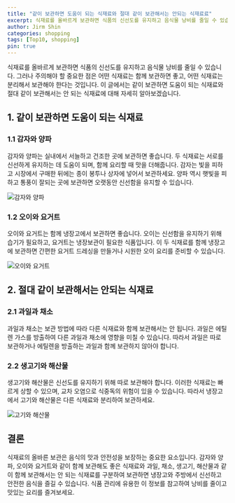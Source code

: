 ```yaml
---
title: "같이 보관하면 도움이 되는 식재료와 절대 같이 보관해서는 안되는 식재료료"
excerpt: 식재료를 올바르게 보관하면 식품의 신선도를 유지하고 음식물 낭비를 줄일 수 있습니다. 그러나 주의해야 할 중요한 점은 어떤 식재료는 함께 보관하면 좋고, 어떤 식재료는 분리해서 보관해야 한다는 것입니다.
author: Jirm Shin
categories: shopping
tags: [Top10, shopping]
pin: true
---
```


식재료를 올바르게 보관하면 식품의 신선도를 유지하고 음식물 낭비를 줄일 수 있습니다. 그러나 주의해야 할 중요한 점은 어떤 식재료는 함께 보관하면 좋고, 어떤 식재료는 분리해서 보관해야 한다는 것입니다. 이 글에서는 같이 보관하면 도움이 되는 식재료와 절대 같이 보관해서는 안 되는 식재료에 대해 자세히 알아보겠습니다.

## 1. 같이 보관하면 도움이 되는 식재료

### 1.1 감자와 양파

감자와 양파는 실내에서 서늘하고 건조한 곳에 보관하면 좋습니다. 두 식재료는 서로를 신선하게 유지하는 데 도움이 되며, 함께 요리할 때 맛을 더해줍니다. 감자는 빛을 피하고 시장에서 구매한 뒤에는 종이 봉투나 상자에 넣어서 보관하세요. 양파 역시 햇빛을 피하고 통풍이 잘되는 곳에 보관하면 오랫동안 신선함을 유지할 수 있습니다.

![감자와 양파](https://source.unsplash.com/1600x900/?potatoes,onions)

### 1.2 오이와 요거트

오이와 요거트는 함께 냉장고에서 보관하면 좋습니다. 오이는 신선함을 유지하기 위해 습기가 필요하고, 요거트는 냉장보관이 필요한 식품입니다. 이 두 식재료를 함께 냉장고에 보관하면 간편한 요거트 드레싱을 만들거나 시원한 오이 요리를 준비할 수 있습니다.

![오이와 요거트](https://source.unsplash.com/1600x900/?cucumber,yogurt)

## 2. 절대 같이 보관해서는 안되는 식재료

### 2.1 과일과 채소

과일과 채소는 보관 방법에 따라 다른 식재료와 함께 보관해서는 안 됩니다. 과일은 에틸렌 가스를 방출하여 다른 과일과 채소에 영향을 미칠 수 있습니다. 따라서 과일은 따로 보관하거나 에틸렌을 방출하는 과일과 함께 보관하지 않아야 합니다.

### 2.2 생고기와 해산물

생고기와 해산물은 신선도를 유지하기 위해 따로 보관해야 합니다. 이러한 식재료는 빠르게 상할 수 있으며, 교차 오염으로 식중독의 위험이 있을 수 있습니다. 따라서 냉장고에서 고기와 해산물은 다른 식재료와 분리하여 보관하세요.

![고기와 해산물](https://source.unsplash.com/1600x900/?meat,seafood)

## 결론

식재료의 올바른 보관은 음식의 맛과 안전성을 보장하는 중요한 요소입니다. 감자와 양파, 오이와 요거트와 같이 함께 보관해도 좋은 식재료와 과일, 채소, 생고기, 해산물과 같이 함께 보관해서는 안 되는 식재료를 구분하여 보관하면 냉장고와 주방에서 신선하고 안전한 음식을 즐길 수 있습니다. 식품 관리에 유용한 이 정보를 참고하여 낭비를 줄이고 맛있는 요리를 즐겨보세요.